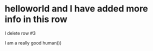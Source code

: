 # helloworld and I have added more info in this row


I delete row #3 

I am a really good human)))

